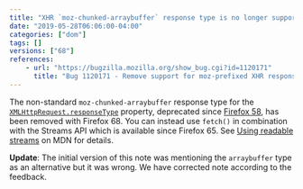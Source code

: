 ```yaml
---
title: "XHR `moz-chunked-arraybuffer` response type is no longer supported"
date: "2019-05-28T06:06:00-04:00"
categories: ["dom"]
tags: []
versions: ["68"]
references:
    - url: "https://bugzilla.mozilla.org/show_bug.cgi?id=1120171"
      title: "Bug 1120171 - Remove support for moz-prefixed XHR responseTypes (moz-blob, moz-chunked-text, and moz-chunked-arraybuffer)"
---
```

The non-standard `moz-chunked-arraybuffer` response type for the [`XMLHttpRequest.responseType`](https://developer.mozilla.org/docs/Web/API/XMLHttpRequest/responseType) property, deprecated since [Firefox 58](https://www.fxsitecompat.dev/en-CA/docs/2017/prefixed-xmlhttprequest-response-types-including-moz-blob-are-no-longer-supported/), has been removed with Firefox 68. You can instead use `fetch()` in combination with the Streams API which is available since Firefox 65. See [Using readable streams](https://developer.mozilla.org/docs/Web/API/Streams_API/Using_readable_streams) on MDN for details.

**Update**: The initial version of this note was mentioning the `arraybuffer` type as an alternative but it was wrong. We have corrected note according to the feedback.
